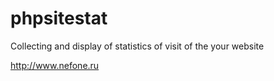 # phpsitestat
Collecting and display of statistics of visit of the your website

http://www.nefone.ru
